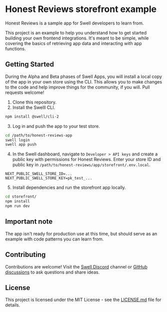 # Honest Reviews storefront example

Honest Reviews is a sample app for Swell developers to learn from.

This project is an example to help you understand how to get started building your own frontend integrations. It's meant to be simple, while covering the basics of retrieving app data and interacting with app functions.

## Getting Started

During the Alpha and Beta phases of Swell Apps, you will install a local copy of the app in your own store using the CLI. This allows you to make changes to the code and help improve things for the community, if you will. Pull requests welcome!

1. Clone this repository.
2. Install the Swelll CLI.

```bash
npm install @swell/cli-2
```

3. Log in and push the app to your test store.

```bash
cd /path/to/honest-reviews-app
swell login
swell app push
```

4. In the Swell dashboard, navigate to `Developer > API keys` and create a public key with permissions for Honest Reviews. Enter your store ID and public key in `/path/to/honest-reviews/app/storefront/.env.local`.

```
NEXT_PUBLIC_SWELL_STORE_ID=...
NEXT_PUBLIC_SWELL_STORE_KEY=pk_test_...
```

5. Install dependencies and run the storefront app locally.

```bash
cd storefront/
npm install
npm run dev
```

## Important note

The app isn't ready for production use at this time, but should serve as an example with code patterns you can learn from. 

## Contributing

Contributions are welcome! Visit the [Swell Discord](https://discord.gg/9XcDSwbj) channel or [GitHub discussions](https://github.com/orgs/swellstores/discussions/) to ask questions and share ideas.

## License

This project is licensed under the MIT License - see the [LICENSE.md](LICENSE.md) file for details.